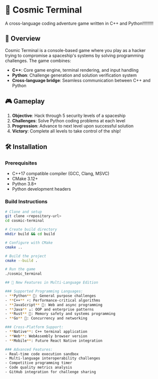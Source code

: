 # 🚀 Cosmic Terminal

A cross-language coding adventure game written in C++ and Python!!!!!!!!!

## 🌟 Overview

Cosmic Terminal is a console-based game where you play as a hacker trying to compromise a spaceship's systems by solving programming challenges. The game combines:

- **C++**: Core game engine, terminal rendering, and input handling
- **Python**: Challenge generation and solution verification system
- **Cross-language bridge**: Seamless communication between C++ and Python

## 🎮 Gameplay

1. **Objective**: Hack through 5 security levels of a spaceship
2. **Challenges**: Solve Python coding problems at each level
3. **Progression**: Advance to next level upon successful solution
4. **Victory**: Complete all levels to take control of the ship!

## 🛠️ Installation

### Prerequisites
- C++17 compatible compiler (GCC, Clang, MSVC)
- CMake 3.12+
- Python 3.8+
- Python development headers

### Build Instructions

```bash
# Clone and setup
git clone <repository-url>
cd cosmic-terminal

# Create build directory
mkdir build && cd build

# Configure with CMake
cmake ..

# Build the project
cmake --build .

# Run the game
./cosmic_terminal

## 🌟 New Features in Multi-Language Edition

### Supported Programming Languages:
- **Python** 🐍: General purpose challenges
- **C++** ⚡: Performance-critical algorithms  
- **JavaScript** 📜: Web and async programming
- **Java** ☕: OOP and enterprise patterns
- **Rust** 🦀: Memory safety and systems programming
- **Go** 🐹: Concurrency and networking

### Cross-Platform Support:
- **Native**: C++ terminal application
- **Web**: WebAssembly browser version
- **Mobile**: Future React Native integration

### Advanced Features:
- Real-time code execution sandbox
- Multi-language interoperability challenges
- Competitive programming timer
- Code quality metrics analysis
- GitHub integration for challenge sharing
